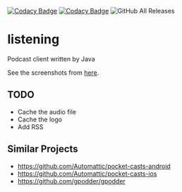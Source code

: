 [![Codacy Badge](https://app.codacy.com/project/badge/Grade/5668d77a23f94a88b2335942f5bd0bca)](https://app.codacy.com/gh/LinuxSuRen/listening/dashboard?utm_source=gh&utm_medium=referral&utm_content=&utm_campaign=Badge_grade)
[![Codacy Badge](https://app.codacy.com/project/badge/Coverage/5668d77a23f94a88b2335942f5bd0bca)](https://app.codacy.com/gh/LinuxSuRen/listening/dashboard?utm_source=gh&utm_medium=referral&utm_content=&utm_campaign=Badge_coverage)
![GitHub All Releases](https://img.shields.io/github/downloads/linuxsuren/listening/total)

# listening
Podcast client written by Java

See the screenshots from [here](https://github.com/LinuxSuRen/listening/discussions/1).

## TODO
* Cache the audio file
* Cache the logo
* Add RSS

## Similar Projects
* https://github.com/Automattic/pocket-casts-android
* https://github.com/Automattic/pocket-casts-ios
* https://github.com/gpodder/gpodder
